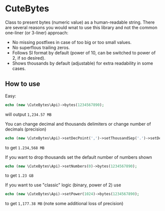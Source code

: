# CuteBytes
Class to present bytes (numeric value) as a human-readable string. There are several reasons you would wnat to use this library and not the common one-liner (or 3-liner) approach:
- No missing postfixes in case of too big or too small values.
- No superflous trailing zeros.
- Follows SI format by default (power of 10, can be switched to power of 2, if so desired).
- Shows thousands by default (adjustable) for extra readability in some cases.

## How to use
Easy:
```php
echo (new \CuteBytes\Api)->bytes(1234567890);
```
will output `1,234.57 MB`

You can change decimal and thousands delimiters or change number of decimals (precision)
```php
echo (new \CuteBytes\Api)->setDecPoint(',')->setThousandSep('.')->setDecimals(3)->bytes(1234567890);
```
to get `1.234,568 MB`

If you want to drop thousands set the default number of numbers shown
```php
echo (new \CuteBytes\Api)->setNumbers(0)->bytes(1234567890);
```
to get `1.23 GB`

If you want to use "classic" logic (binary, power of 2) use
```php
echo (new \CuteBytes\Api)->setPower(1024)->bytes(1234567890);
```
to get `1,177.38 MB` (note some additional loss of precision)
